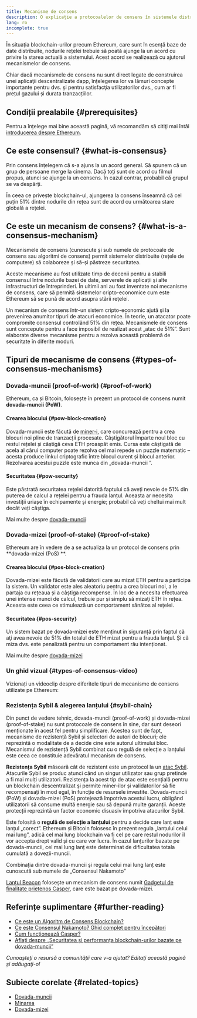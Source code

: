 ```yaml
---
title: Mecanisme de consens
description: O explicație a protocoalelor de consens în sistemele distribuite și a rolului pe care acestea îl joacă în Ethereum.
lang: ro
incomplete: true
---
```


În situaţia blockchain-urilor precum Ethereum, care sunt în esență baze de date distribuite, nodurile rețelei trebuie să poată ajunge la un acord cu privire la starea actuală a sistemului. Acest acord se realizează cu ajutorul mecanismelor de consens.

Chiar dacă mecanismele de consens nu sunt direct legate de construirea unei aplicaţii descentralizate dapp, înțelegerea lor va lămuri concepte importante pentru dvs. și pentru satisfacţia utilizatorilor dvs., cum ar fi prețul gazului și durata tranzacțiilor.

## Condiții prealabile {#prerequisites}

Pentru a înțelege mai bine această pagină, vă recomandăm să citiţi mai întâi [introducerea despre Ethereum](/developers/docs/intro-to-ethereum/).

## Ce este consensul? {#what-is-consensus}

Prin consens înțelegem că s-a ajuns la un acord general. Să spunem că un grup de persoane merge la cinema. Dacă toți sunt de acord cu filmul propus, atunci se ajunge la un consens. În cazul contrar, probabil că grupul se va despărți.

În ceea ce privește blockchain-ul, ajungerea la consens înseamnă că cel puțin 51% dintre nodurile din rețea sunt de acord cu următoarea stare globală a rețelei.

## Ce este un mecanism de consens? {#what-is-a-consensus-mechanism}

Mecanismele de consens (cunoscute și sub numele de protocoale de consens sau algoritmi de consens) permit sistemelor distribuite (rețele de computere) să colaboreze și să-şi păstreze securitatea.

Aceste mecanisme au fost utilizate timp de decenii pentru a stabili consensul între nodurile bazei de date, serverele de aplicații și alte infrastructuri de întreprinderi. În ultimii ani au fost inventate noi mecanisme de consens, care să permită sistemelor cripto-economice cum este Ethereum să se pună de acord asupra stării rețelei.

Un mecanism de consens într-un sistem cripto-economic ajută şi la prevenirea anumitor tipuri de atacuri economice. În teorie, un atacator poate compromite consensul controlând 51% din rețea. Mecanismele de consens sunt concepute pentru a face imposibil de realizat acest „atac de 51%”. Sunt elaborate diverse mecanisme pentru a rezolva această problemă de securitate în diferite moduri.

<YouTube id="dylgwcPH4EA" />

## Tipuri de mecanisme de consens {#types-of-consensus-mechanisms}

### Dovada-muncii (proof-of-work) {#proof-of-work}

Ethereum, ca și Bitcoin, folosește în prezent un protocol de consens numit **dovada-muncii (PoW)**.

#### Crearea blocului {#pow-block-creation}

Dovada-muncii este făcută de [miner-i](/developers/docs/consensus-mechanisms/pow/mining/), care concurează pentru a crea blocuri noi pline de tranzacții procesate. Câștigătorul împarte noul bloc cu restul rețelei și câștigă ceva ETH proaspăt emis. Cursa este câștigată de acela al cărui computer poate rezolva cel mai repede un puzzle matematic – acesta produce linkul criptografic între blocul curent și blocul anterior. Rezolvarea acestui puzzle este munca din „dovada-muncii ”.

#### Securitatea {#pow-security}

Este păstrată securitatea reţelei datorită faptului că aveţi nevoie de 51% din puterea de calcul a rețelei pentru a frauda lanțul. Aceasta ar necesita investiții uriașe în echipamente și energie; probabil că veți cheltui mai mult decât veți câștiga.

Mai multe despre [dovada-muncii](/developers/docs/consensus-mechanisms/pow/)

### Dovada-mizei (proof-of-stake) {#proof-of-stake}

Ethereum are în vedere de a se actualiza la un protocol de consens prin **dovada-mizei (PoS) **.

#### Crearea blocului {#pos-block-creation}

Dovada-mizei este făcută de validatorii care au mizat ETH pentru a participa la sistem. Un validator este ales aleatoriu pentru a crea blocuri noi, a le partaja cu rețeaua și a câștiga recompense. În loc de a necesita efectuarea unei intense munci de calcul, trebuie pur și simplu să mizaţi ETH în rețea. Aceasta este ceea ce stimulează un comportament sănătos al rețelei.

#### Securitatea {#pos-security}

Un sistem bazat pe dovada-mizei este menținut în siguranță prin faptul că aţi avea nevoie de 51% din totalul de ETH mizat pentru a frauda lanțul. Și că miza dvs. este penalizată pentru un comportament rău intenționat.

Mai multe despre [dovada-mizei](/developers/docs/consensus-mechanisms/pos/)

### Un ghid vizual {#types-of-consensus-video}

Vizionați un videoclip despre diferitele tipuri de mecanisme de consens utilizate pe Ethereum:

<YouTube id="ojxfbN78WFQ" />

### Rezistența Sybil & alegerea lanțului {#sybil-chain}

Din punct de vedere tehnic, dovada-muncii (proof-of-work) și dovada-mizei (proof-of-stake) nu sunt protocoale de consens în sine, dar sunt deseori menționate în acest fel pentru simplificare. Acestea sunt de fapt, mecanisme de rezistență Sybil și selectori de autori de blocuri; ele reprezintă o modalitate de a decide cine este autorul ultimului bloc. Mecanismul de rezistență Sybil combinat cu o regulă de selecție a lanțului este ceea ce constituie adevăratul mecanism de consens.

**Rezistența Sybil** măsoară cât de rezistent este un protocol la un [atac Sybil](https://wikipedia.org/wiki/Sybil_attack). Atacurile Sybil se produc atunci când un singur utilizator sau grup pretinde a fi mai mulți utilizatori. Rezistența la acest tip de atac este esențială pentru un blockchain descentralizat și permite miner-ilor și validatorilor să fie recompensați în mod egal, în funcție de resursele investite. Dovada-muncii (PoW) și dovada-mizei (PoS) protejează împotriva acestui lucru, obligând utilizatorii să consume multă energie sau să depună multe garanții. Aceste protecții reprezintă un factor economic disuasiv împotriva atacurilor Sybil.

Este folosită o **regulă de selecție a lanțului** pentru a decide care lanț este lanțul „corect”. Ethereum și Bitcoin folosesc în prezent regula „lanțului celui mai lung”, adică cel mai lung blockchain va fi cel pe care restul nodurilor îl vor accepta drept valid și cu care vor lucra. În cazul lanțurilor bazate pe dovada-muncii, cel mai lung lanț este determinat de dificultatea totala cumulată a dovezii-muncii.

Combinația dintre dovada-muncii și regula celui mai lung lanț este cunoscută sub numele de „Consensul Nakamoto”

[Lanțul Beacon](/roadmap/beacon-chain/) folosește un mecanism de consens numit [Gadgetul de finalitate prietenos Casper](https://arxiv.org/abs/1710.09437), care este bazat pe dovada-mizei.

## Referințe suplimentare {#further-reading}

- [Ce este un Algoritm de Consens Blockchain?](https://academy.binance.com/en/articles/what-is-a-blockchain-consensus-algorithm)
- [Ce este Consensul Nakamoto? Ghid complet pentru începători](https://blockonomi.com/nakamoto-consensus/)
- [Cum funcționează Casper?](https://medium.com/unitychain/intro-to-casper-ffg-9ed944d98b2d)
- [Aflați despre „Securitatea și performanța blockchain-urilor bazate pe dovada-muncii”](https://eprint.iacr.org/2016/555.pdf)

_Cunoașteți o resursă a comunității care v-a ajutat? Editaţi această pagină și adăugaţi-o!_

## Subiecte corelate {#related-topics}

- [Dovada-muncii](/developers/docs/consensus-mechanisms/pow/)
- [Minarea](/developers/docs/consensus-mechanisms/pow/mining/)
- [Dovada-mizei](/developers/docs/consensus-mechanisms/pos/)
